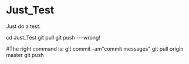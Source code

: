 # Just_Test
Just do a  test.

cd Just_Test
git pull
git push
 ---wrong!

#The right command is:
git commit -am"commit messages"
git pull origin master
git push

